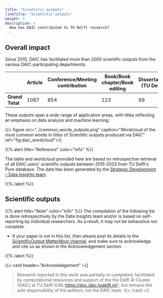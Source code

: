 ```yaml
---
title: "Scientific outputs"
linkTitle: "Scientific outputs"
weight: 3
description: >
  How has DAIC contributed to TU Delft research?
---
```

<!--
<body>
  <script src="https://unpkg.com/vue@^2/dist/vue.min.js"></script>
    <script src="https://unpkg.com/@webcomponents/webcomponentsjs@2.0.0/webcomponents-loader.js"></script>
  <script src="https://unpkg.com/data-metrics-badge/dist/data-metrics-badge.min.js"></script>
  <data-metrics-badge doi="10.7272/q6g15xs4" display="small"></data-metrics-badge>
</body>
-->

## Overall impact


Since 2015, DAIC has facilitated more than 2000 scientific outputs from the various DAIC-participating departments:

|                 | Article | Conference/Meeting contribution | Book/Book chapter/Book editing | Dissertation (TU Delft) | Abstract | Other | Editorial | Patent | **Grand Total** |
| --------------- | --------------------- | -------------------- | ------------------------ | ---------------- | --------- | -------------- | ----------------------------- | ------------------------- | --------------- |
| **Grand Total** | 1067               | 854              | 123                    | 99           | 69     | 32         | 29                         | 8                    | **2281**        |

  These outputs span a wide range of application areas, with titles reflecting an emphasis on data analysis and machine learning:



{{< figure src="../common_words_outputs.png" caption="Wordcloud of the most common words in titles of Scientific outputs produced via DAIC" ref="fig:daic_wordcloud">}}



{{% alert title="Reference" color="info" %}}

The table and wordcloud provided here are based on retrospective retrieval of all DAIC users' scientific outputs between 2015-2023 from TU Delft's Pure database.
The data has been generated by the [Strategic Development – Data Insights team](https://www.youtube.com/watch?v=RIq_-TEIkQI).

{{% /alert %}}


## Scientific outputs


{{% alert title="Note" color="info" %}}
The compilation of the following list is done retrospectively by the Data Insights team and/or is based on self-reporting by individual researchers. As a result, it may not be exhaustive nor complete. 
  * If your paper is not in this list, then please post its details to the [ScientificOutput MatterMost channel](https://mattermost.tudelft.nl/daic/channels/scientificoutput); and make sure to acknowledge and cite us as shown in the Acknowledgement section.

{{% /alert %}}

{{< card header="Acknowledgement" >}}
> Research reported in this work was partially or completely facilitated by computational resources and support of the the Delft AI Cluster (DAIC) at TU Delft (URL:https://doc.daic.tudelft.nl/), but remains the sole responsibility of the authors, not the DAIC team.
{{< /card >}}
